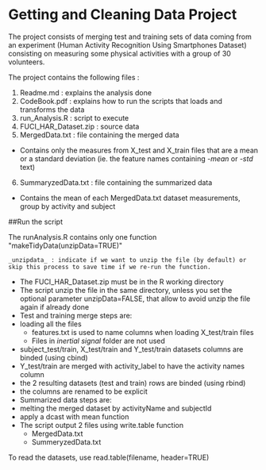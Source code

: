 # Getting and Cleaning Data Project

The project consists of merging test and training sets of data coming from an experiment (Human Activity Recognition Using Smartphones Dataset) consisting on measuring some physical activities with a group of 30 volunteers.


The project contains the following files :

1. Readme.md : explains the analysis done
2. CodeBook.pdf : explains how to run the scripts that loads and transforms the data
3. run_Analysis.R : script to execute
4. FUCI_HAR_Dataset.zip : source data
5. MergedData.txt : file containing the merged data
  * Contains only the measures from X_test and X_train files that are a mean or a standard deviation (ie. the feature names containing _-mean_ or _-std_ text)
6. SummaryzedData.txt : file containing the summarized data
  * Contains the mean of each MergedData.txt dataset measurements, group by activity and subject

##Run the script

The runAnalysis.R contains only one function "makeTidyData(unzipData=TRUE)"
  
    _unzipdata_ : indicate if we want to unzip the file (by default) or skip this process to save time if we re-run the function.


* The FUCI_HAR_Dataset.zip must be in the R working directory
* The script unzip the file in the same directory, unless you set the optional parameter unzipData=FALSE, that allow to avoid unzip the file again if already done
* Test and training merge steps are:
 * loading all the files
    * features.txt is used to name columns when loading X_test/train files
    * Files in _inertial signal_ folder are not used
 * subject_test/train, X_test/train and Y_test/train datasets columns are binded (using cbind)
 * Y_test/train are merged with activity_label to have the activity names column
 * the 2 resulting datasets (test and train) rows are binded (using rbind)
 * the columns are renamed to be explicit
* Summarized data steps are:
 * melting the merged dataset by activityName and subjectId
 * apply a dcast with mean function
* The script output 2 files using write.table function
  * MergedData.txt
  * SummeryzedData.txt

To read the datasets, use read.table(filename, header=TRUE)
